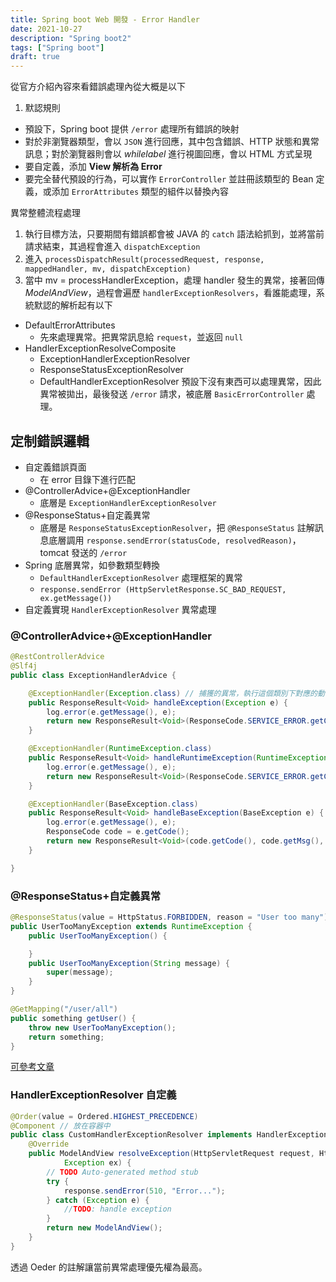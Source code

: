 ```yaml
---
title: Spring boot Web 開發 - Error Handler
date: 2021-10-27
description: "Spring boot2"
tags: ["Spring boot"]
draft: true
---
```


從官方介紹內容來看錯誤處理內從大概是以下
1. 默認規則
- 預設下，Spring boot 提供 `/error` 處理所有錯誤的映射
- 對於非瀏覽器類型，會以 `JSON` 進行回應，其中包含錯誤、HTTP 狀態和異常訊息；對於瀏覽器則會以 *whilelabel* 進行視圖回應，會以 HTML 方式呈現
- 要自定義，添加 **View 解析為 Error**
- 要完全替代預設的行為，可以實作 `ErrorController` 並註冊該類型的 Bean 定義，或添加 `ErrorAttributes` 類型的組件以替換內容

異常整體流程處理
1. 執行目標方法，只要期間有錯誤都會被 JAVA 的 `catch` 語法給抓到，並將當前請求結束，其過程會進入 `dispatchException`
2. 進入 `processDispatchResult(processedRequest, response, mappedHandler, mv, dispatchException)`
3. 當中 mv = processHandlerException，處理 handler 發生的異常，接著回傳 *ModelAndView*，過程會遍歷 `handlerExceptionResolvers`，看誰能處理，系統默認的解析起有以下
- DefaultErrorAttributes
    - 先來處理異常。把異常訊息給 `request`，並返回 `null`
- HandlerExceptionResolveComposite
    - ExceptionHandlerExceptionResolver
    - ResponseStatusExceptionResolver
    - DefaultHandlerExceptionResolver
預設下沒有東西可以處理異常，因此異常被拋出，最後發送 `/error` 請求，被底層 `BasicErrorController` 處理。

## 定制錯誤邏輯
- 自定義錯誤頁面
    - 在 error 目錄下進行匹配
- @ControllerAdvice+@ExceptionHandler
    - 底層是 `ExceptionHandlerExceptionResolver`
- @ResponseStatus+自定義異常
    - 底層是 `ResponseStatusExceptionResolver`，把 `@ResponseStatus` 註解訊息底層調用 `response.sendError(statusCode, resolvedReason)`，tomcat 發送的 `/error`
- Spring 底層異常，如參數類型轉換
    - `DefaultHandlerExceptionResolver` 處理框架的異常
    - `response.sendError (HttpServletResponse.SC_BAD_REQUEST, ex.getMessage())`
- 自定義實現 `HandlerExceptionResolver` 異常處理

### @ControllerAdvice+@ExceptionHandler
```java
@RestControllerAdvice
@Slf4j
public class ExceptionHandlerAdvice {

    @ExceptionHandler(Exception.class) // 捕獲的異常，執行這個類別下對應的動作
    public ResponseResult<Void> handleException(Exception e) {
        log.error(e.getMessage(), e);
        return new ResponseResult<Void>(ResponseCode.SERVICE_ERROR.getCode(), ResponseCode.SERVICE_ERROR.getMsg(), null);
    }

    @ExceptionHandler(RuntimeException.class)
    public ResponseResult<Void> handleRuntimeException(RuntimeException e) {
        log.error(e.getMessage(), e);
        return new ResponseResult<Void>(ResponseCode.SERVICE_ERROR.getCode(), ResponseCode.SERVICE_ERROR.getMsg(), null);
    }

    @ExceptionHandler(BaseException.class)
    public ResponseResult<Void> handleBaseException(BaseException e) {
        log.error(e.getMessage(), e);
        ResponseCode code = e.getCode();
        return new ResponseResult<Void>(code.getCode(), code.getMsg(), null);
    }

}
```

### @ResponseStatus+自定義異常
```java
@ResponseStatus(value = HttpStatus.FORBIDDEN, reason = "User too many")
public UserTooManyException extends RuntimeException {
    public UserTooManyException() {

    }
    public UserTooManyException(String message) {
        super(message);
    }
}

@GetMapping("/user/all")
public something getUser() {
    throw new UserTooManyException();
    return something;
}
```
[可參考文章](https://www.baeldung.com/spring-response-status)

### HandlerExceptionResolver 自定義

```java
@Order(value = Ordered.HIGHEST_PRECEDENCE)
@Component // 放在容器中
public class CustomHandlerExceptionResolver implements HandlerExceptionResolver{
    @Override
    public ModelAndView resolveException(HttpServletRequest request, HttpServletResponse response, Object handler,
            Exception ex) {
        // TODO Auto-generated method stub
        try {
            response.sendError(510, "Error...");
        } catch (Exception e) {
            //TODO: handle exception
        }
        return new ModelAndView();
    }
}

```
透過 Oeder 的註解讓當前異常處理優先權為最高。
